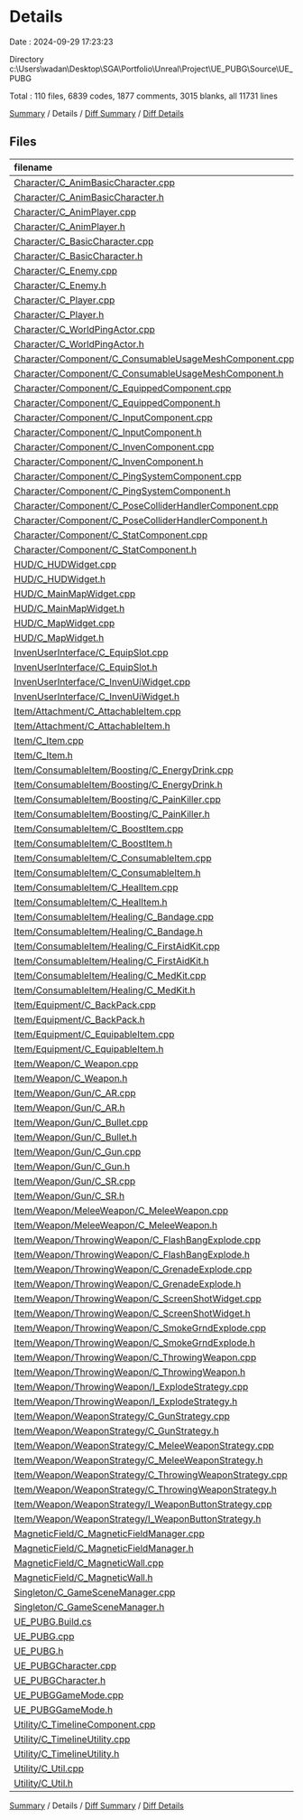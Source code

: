 # Details

Date : 2024-09-29 17:23:23

Directory c:\\Users\\wadan\\Desktop\\SGA\\Portfolio\\Unreal\\Project\\UE_PUBG\\Source\\UE_PUBG

Total : 110 files,  6839 codes, 1877 comments, 3015 blanks, all 11731 lines

[Summary](results.md) / Details / [Diff Summary](diff.md) / [Diff Details](diff-details.md)

## Files
| filename | language | code | comment | blank | total |
| :--- | :--- | ---: | ---: | ---: | ---: |
| [Character/C_AnimBasicCharacter.cpp](/Character/C_AnimBasicCharacter.cpp) | C++ | 142 | 27 | 41 | 210 |
| [Character/C_AnimBasicCharacter.h](/Character/C_AnimBasicCharacter.h) | C++ | 71 | 7 | 38 | 116 |
| [Character/C_AnimPlayer.cpp](/Character/C_AnimPlayer.cpp) | C++ | 1 | 1 | 4 | 6 |
| [Character/C_AnimPlayer.h](/Character/C_AnimPlayer.h) | C++ | 9 | 4 | 5 | 18 |
| [Character/C_BasicCharacter.cpp](/Character/C_BasicCharacter.cpp) | C++ | 155 | 24 | 51 | 230 |
| [Character/C_BasicCharacter.h](/Character/C_BasicCharacter.h) | C++ | 185 | 62 | 98 | 345 |
| [Character/C_Enemy.cpp](/Character/C_Enemy.cpp) | C++ | 1 | 1 | 4 | 6 |
| [Character/C_Enemy.h](/Character/C_Enemy.h) | C++ | 9 | 4 | 5 | 18 |
| [Character/C_Player.cpp](/Character/C_Player.cpp) | C++ | 601 | 160 | 208 | 969 |
| [Character/C_Player.h](/Character/C_Player.h) | C++ | 155 | 86 | 96 | 337 |
| [Character/C_WorldPingActor.cpp](/Character/C_WorldPingActor.cpp) | C++ | 53 | 3 | 26 | 82 |
| [Character/C_WorldPingActor.h](/Character/C_WorldPingActor.h) | C++ | 25 | 3 | 18 | 46 |
| [Character/Component/C_ConsumableUsageMeshComponent.cpp](/Character/Component/C_ConsumableUsageMeshComponent.cpp) | C++ | 52 | 10 | 19 | 81 |
| [Character/Component/C_ConsumableUsageMeshComponent.h](/Character/Component/C_ConsumableUsageMeshComponent.h) | C++ | 42 | 10 | 21 | 73 |
| [Character/Component/C_EquippedComponent.cpp](/Character/Component/C_EquippedComponent.cpp) | C++ | 182 | 38 | 66 | 286 |
| [Character/Component/C_EquippedComponent.h](/Character/Component/C_EquippedComponent.h) | C++ | 61 | 40 | 38 | 139 |
| [Character/Component/C_InputComponent.cpp](/Character/Component/C_InputComponent.cpp) | C++ | 387 | 53 | 127 | 567 |
| [Character/Component/C_InputComponent.h](/Character/Component/C_InputComponent.h) | C++ | 97 | 19 | 51 | 167 |
| [Character/Component/C_InvenComponent.cpp](/Character/Component/C_InvenComponent.cpp) | C++ | 169 | 73 | 47 | 289 |
| [Character/Component/C_InvenComponent.h](/Character/Component/C_InvenComponent.h) | C++ | 64 | 29 | 36 | 129 |
| [Character/Component/C_PingSystemComponent.cpp](/Character/Component/C_PingSystemComponent.cpp) | C++ | 48 | 3 | 23 | 74 |
| [Character/Component/C_PingSystemComponent.h](/Character/Component/C_PingSystemComponent.h) | C++ | 28 | 10 | 25 | 63 |
| [Character/Component/C_PoseColliderHandlerComponent.cpp](/Character/Component/C_PoseColliderHandlerComponent.cpp) | C++ | 185 | 15 | 74 | 274 |
| [Character/Component/C_PoseColliderHandlerComponent.h](/Character/Component/C_PoseColliderHandlerComponent.h) | C++ | 62 | 44 | 40 | 146 |
| [Character/Component/C_StatComponent.cpp](/Character/Component/C_StatComponent.cpp) | C++ | 95 | 11 | 45 | 151 |
| [Character/Component/C_StatComponent.h](/Character/Component/C_StatComponent.h) | C++ | 99 | 30 | 47 | 176 |
| [HUD/C_HUDWidget.cpp](/HUD/C_HUDWidget.cpp) | C++ | 8 | 1 | 6 | 15 |
| [HUD/C_HUDWidget.h](/HUD/C_HUDWidget.h) | C++ | 56 | 34 | 34 | 124 |
| [HUD/C_MainMapWidget.cpp](/HUD/C_MainMapWidget.cpp) | C++ | 227 | 45 | 92 | 364 |
| [HUD/C_MainMapWidget.h](/HUD/C_MainMapWidget.h) | C++ | 61 | 27 | 42 | 130 |
| [HUD/C_MapWidget.cpp](/HUD/C_MapWidget.cpp) | C++ | 10 | 1 | 6 | 17 |
| [HUD/C_MapWidget.h](/HUD/C_MapWidget.h) | C++ | 25 | 40 | 17 | 82 |
| [InvenUserInterface/C_EquipSlot.cpp](/InvenUserInterface/C_EquipSlot.cpp) | C++ | 1 | 1 | 4 | 6 |
| [InvenUserInterface/C_EquipSlot.h](/InvenUserInterface/C_EquipSlot.h) | C++ | 9 | 4 | 5 | 18 |
| [InvenUserInterface/C_InvenUiWidget.cpp](/InvenUserInterface/C_InvenUiWidget.cpp) | C++ | 1 | 1 | 4 | 6 |
| [InvenUserInterface/C_InvenUiWidget.h](/InvenUserInterface/C_InvenUiWidget.h) | C++ | 9 | 4 | 5 | 18 |
| [Item/Attachment/C_AttachableItem.cpp](/Item/Attachment/C_AttachableItem.cpp) | C++ | 1 | 1 | 6 | 8 |
| [Item/Attachment/C_AttachableItem.h](/Item/Attachment/C_AttachableItem.h) | C++ | 11 | 4 | 7 | 22 |
| [Item/C_Item.cpp](/Item/C_Item.cpp) | C++ | 31 | 8 | 19 | 58 |
| [Item/C_Item.h](/Item/C_Item.h) | C++ | 69 | 25 | 21 | 115 |
| [Item/ConsumableItem/Boosting/C_EnergyDrink.cpp](/Item/ConsumableItem/Boosting/C_EnergyDrink.cpp) | C++ | 37 | 1 | 14 | 52 |
| [Item/ConsumableItem/Boosting/C_EnergyDrink.h](/Item/ConsumableItem/Boosting/C_EnergyDrink.h) | C++ | 19 | 6 | 10 | 35 |
| [Item/ConsumableItem/Boosting/C_PainKiller.cpp](/Item/ConsumableItem/Boosting/C_PainKiller.cpp) | C++ | 37 | 1 | 13 | 51 |
| [Item/ConsumableItem/Boosting/C_PainKiller.h](/Item/ConsumableItem/Boosting/C_PainKiller.h) | C++ | 19 | 6 | 10 | 35 |
| [Item/ConsumableItem/C_BoostItem.cpp](/Item/ConsumableItem/C_BoostItem.cpp) | C++ | 31 | 1 | 11 | 43 |
| [Item/ConsumableItem/C_BoostItem.h](/Item/ConsumableItem/C_BoostItem.h) | C++ | 21 | 4 | 15 | 40 |
| [Item/ConsumableItem/C_ConsumableItem.cpp](/Item/ConsumableItem/C_ConsumableItem.cpp) | C++ | 116 | 16 | 45 | 177 |
| [Item/ConsumableItem/C_ConsumableItem.h](/Item/ConsumableItem/C_ConsumableItem.h) | C++ | 47 | 35 | 35 | 117 |
| [Item/ConsumableItem/C_HealItem.cpp](/Item/ConsumableItem/C_HealItem.cpp) | C++ | 42 | 2 | 13 | 57 |
| [Item/ConsumableItem/C_HealItem.h](/Item/ConsumableItem/C_HealItem.h) | C++ | 24 | 5 | 16 | 45 |
| [Item/ConsumableItem/Healing/C_Bandage.cpp](/Item/ConsumableItem/Healing/C_Bandage.cpp) | C++ | 53 | 3 | 18 | 74 |
| [Item/ConsumableItem/Healing/C_Bandage.h](/Item/ConsumableItem/Healing/C_Bandage.h) | C++ | 25 | 6 | 15 | 46 |
| [Item/ConsumableItem/Healing/C_FirstAidKit.cpp](/Item/ConsumableItem/Healing/C_FirstAidKit.cpp) | C++ | 47 | 2 | 17 | 66 |
| [Item/ConsumableItem/Healing/C_FirstAidKit.h](/Item/ConsumableItem/Healing/C_FirstAidKit.h) | C++ | 20 | 6 | 10 | 36 |
| [Item/ConsumableItem/Healing/C_MedKit.cpp](/Item/ConsumableItem/Healing/C_MedKit.cpp) | C++ | 64 | 6 | 22 | 92 |
| [Item/ConsumableItem/Healing/C_MedKit.h](/Item/ConsumableItem/Healing/C_MedKit.h) | C++ | 27 | 6 | 14 | 47 |
| [Item/Equipment/C_BackPack.cpp](/Item/Equipment/C_BackPack.cpp) | C++ | 61 | 14 | 28 | 103 |
| [Item/Equipment/C_BackPack.h](/Item/Equipment/C_BackPack.h) | C++ | 27 | 14 | 19 | 60 |
| [Item/Equipment/C_EquipableItem.cpp](/Item/Equipment/C_EquipableItem.cpp) | C++ | 16 | 1 | 8 | 25 |
| [Item/Equipment/C_EquipableItem.h](/Item/Equipment/C_EquipableItem.h) | C++ | 16 | 7 | 9 | 32 |
| [Item/Weapon/C_Weapon.cpp](/Item/Weapon/C_Weapon.cpp) | C++ | 75 | 5 | 22 | 102 |
| [Item/Weapon/C_Weapon.h](/Item/Weapon/C_Weapon.h) | C++ | 47 | 49 | 36 | 132 |
| [Item/Weapon/Gun/C_AR.cpp](/Item/Weapon/Gun/C_AR.cpp) | C++ | 15 | 2 | 7 | 24 |
| [Item/Weapon/Gun/C_AR.h](/Item/Weapon/Gun/C_AR.h) | C++ | 15 | 6 | 8 | 29 |
| [Item/Weapon/Gun/C_Bullet.cpp](/Item/Weapon/Gun/C_Bullet.cpp) | C++ | 165 | 24 | 59 | 248 |
| [Item/Weapon/Gun/C_Bullet.h](/Item/Weapon/Gun/C_Bullet.h) | C++ | 45 | 11 | 16 | 72 |
| [Item/Weapon/Gun/C_Gun.cpp](/Item/Weapon/Gun/C_Gun.cpp) | C++ | 279 | 73 | 74 | 426 |
| [Item/Weapon/Gun/C_Gun.h](/Item/Weapon/Gun/C_Gun.h) | C++ | 95 | 14 | 24 | 133 |
| [Item/Weapon/Gun/C_SR.cpp](/Item/Weapon/Gun/C_SR.cpp) | C++ | 1 | 1 | 4 | 6 |
| [Item/Weapon/Gun/C_SR.h](/Item/Weapon/Gun/C_SR.h) | C++ | 9 | 4 | 5 | 18 |
| [Item/Weapon/MeleeWeapon/C_MeleeWeapon.cpp](/Item/Weapon/MeleeWeapon/C_MeleeWeapon.cpp) | C++ | 70 | 31 | 26 | 127 |
| [Item/Weapon/MeleeWeapon/C_MeleeWeapon.h](/Item/Weapon/MeleeWeapon/C_MeleeWeapon.h) | C++ | 49 | 17 | 31 | 97 |
| [Item/Weapon/ThrowingWeapon/C_FlashBangExplode.cpp](/Item/Weapon/ThrowingWeapon/C_FlashBangExplode.cpp) | C++ | 97 | 22 | 48 | 167 |
| [Item/Weapon/ThrowingWeapon/C_FlashBangExplode.h](/Item/Weapon/ThrowingWeapon/C_FlashBangExplode.h) | C++ | 21 | 21 | 21 | 63 |
| [Item/Weapon/ThrowingWeapon/C_GrenadeExplode.cpp](/Item/Weapon/ThrowingWeapon/C_GrenadeExplode.cpp) | C++ | 159 | 71 | 73 | 303 |
| [Item/Weapon/ThrowingWeapon/C_GrenadeExplode.h](/Item/Weapon/ThrowingWeapon/C_GrenadeExplode.h) | C++ | 24 | 29 | 21 | 74 |
| [Item/Weapon/ThrowingWeapon/C_ScreenShotWidget.cpp](/Item/Weapon/ThrowingWeapon/C_ScreenShotWidget.cpp) | C++ | 17 | 13 | 12 | 42 |
| [Item/Weapon/ThrowingWeapon/C_ScreenShotWidget.h](/Item/Weapon/ThrowingWeapon/C_ScreenShotWidget.h) | C++ | 17 | 4 | 12 | 33 |
| [Item/Weapon/ThrowingWeapon/C_SmokeGrndExplode.cpp](/Item/Weapon/ThrowingWeapon/C_SmokeGrndExplode.cpp) | C++ | 15 | 1 | 8 | 24 |
| [Item/Weapon/ThrowingWeapon/C_SmokeGrndExplode.h](/Item/Weapon/ThrowingWeapon/C_SmokeGrndExplode.h) | C++ | 12 | 1 | 8 | 21 |
| [Item/Weapon/ThrowingWeapon/C_ThrowingWeapon.cpp](/Item/Weapon/ThrowingWeapon/C_ThrowingWeapon.cpp) | C++ | 362 | 69 | 140 | 571 |
| [Item/Weapon/ThrowingWeapon/C_ThrowingWeapon.h](/Item/Weapon/ThrowingWeapon/C_ThrowingWeapon.h) | C++ | 138 | 52 | 88 | 278 |
| [Item/Weapon/ThrowingWeapon/I_ExplodeStrategy.cpp](/Item/Weapon/ThrowingWeapon/I_ExplodeStrategy.cpp) | C++ | 1 | 2 | 4 | 7 |
| [Item/Weapon/ThrowingWeapon/I_ExplodeStrategy.h](/Item/Weapon/ThrowingWeapon/I_ExplodeStrategy.h) | C++ | 15 | 10 | 7 | 32 |
| [Item/Weapon/WeaponStrategy/C_GunStrategy.cpp](/Item/Weapon/WeaponStrategy/C_GunStrategy.cpp) | C++ | 90 | 7 | 27 | 124 |
| [Item/Weapon/WeaponStrategy/C_GunStrategy.h](/Item/Weapon/WeaponStrategy/C_GunStrategy.h) | C++ | 24 | 4 | 11 | 39 |
| [Item/Weapon/WeaponStrategy/C_MeleeWeaponStrategy.cpp](/Item/Weapon/WeaponStrategy/C_MeleeWeaponStrategy.cpp) | C++ | 50 | 1 | 24 | 75 |
| [Item/Weapon/WeaponStrategy/C_MeleeWeaponStrategy.h](/Item/Weapon/WeaponStrategy/C_MeleeWeaponStrategy.h) | C++ | 19 | 4 | 11 | 34 |
| [Item/Weapon/WeaponStrategy/C_ThrowingWeaponStrategy.cpp](/Item/Weapon/WeaponStrategy/C_ThrowingWeaponStrategy.cpp) | C++ | 55 | 2 | 23 | 80 |
| [Item/Weapon/WeaponStrategy/C_ThrowingWeaponStrategy.h](/Item/Weapon/WeaponStrategy/C_ThrowingWeaponStrategy.h) | C++ | 19 | 5 | 11 | 35 |
| [Item/Weapon/WeaponStrategy/I_WeaponButtonStrategy.cpp](/Item/Weapon/WeaponStrategy/I_WeaponButtonStrategy.cpp) | C++ | 1 | 2 | 4 | 7 |
| [Item/Weapon/WeaponStrategy/I_WeaponButtonStrategy.h](/Item/Weapon/WeaponStrategy/I_WeaponButtonStrategy.h) | C++ | 22 | 54 | 17 | 93 |
| [MagneticField/C_MagneticFieldManager.cpp](/MagneticField/C_MagneticFieldManager.cpp) | C++ | 142 | 21 | 64 | 227 |
| [MagneticField/C_MagneticFieldManager.h](/MagneticField/C_MagneticFieldManager.h) | C++ | 84 | 39 | 46 | 169 |
| [MagneticField/C_MagneticWall.cpp](/MagneticField/C_MagneticWall.cpp) | C++ | 26 | 6 | 13 | 45 |
| [MagneticField/C_MagneticWall.h](/MagneticField/C_MagneticWall.h) | C++ | 19 | 4 | 12 | 35 |
| [Singleton/C_GameSceneManager.cpp](/Singleton/C_GameSceneManager.cpp) | C++ | 17 | 3 | 7 | 27 |
| [Singleton/C_GameSceneManager.h](/Singleton/C_GameSceneManager.h) | C++ | 19 | 7 | 14 | 40 |
| [UE_PUBG.Build.cs](/UE_PUBG.Build.cs) | C# | 23 | 17 | 9 | 49 |
| [UE_PUBG.cpp](/UE_PUBG.cpp) | C++ | 3 | 1 | 3 | 7 |
| [UE_PUBG.h](/UE_PUBG.h) | C++ | 2 | 1 | 3 | 6 |
| [UE_PUBGCharacter.cpp](/UE_PUBGCharacter.cpp) | C++ | 79 | 27 | 24 | 130 |
| [UE_PUBGCharacter.h](/UE_PUBGCharacter.h) | C++ | 39 | 13 | 22 | 74 |
| [UE_PUBGGameMode.cpp](/UE_PUBGGameMode.cpp) | C++ | 12 | 6 | 6 | 24 |
| [UE_PUBGGameMode.h](/UE_PUBGGameMode.h) | C++ | 11 | 1 | 8 | 20 |
| [Utility/C_TimelineComponent.cpp](/Utility/C_TimelineComponent.cpp) | C++ | 0 | 0 | 1 | 1 |
| [Utility/C_TimelineUtility.cpp](/Utility/C_TimelineUtility.cpp) | C++ | 7 | 1 | 5 | 13 |
| [Utility/C_TimelineUtility.h](/Utility/C_TimelineUtility.h) | C++ | 25 | 9 | 14 | 48 |
| [Utility/C_Util.cpp](/Utility/C_Util.cpp) | C++ | 43 | 1 | 12 | 56 |
| [Utility/C_Util.h](/Utility/C_Util.h) | C++ | 19 | 4 | 7 | 30 |

[Summary](results.md) / Details / [Diff Summary](diff.md) / [Diff Details](diff-details.md)